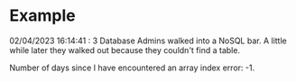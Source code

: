 # Example

<!-- replace-with-date starts -->
02/04/2023 16:14:41 : 3 Database Admins walked into a NoSQL bar. A little while later they walked out because they couldn't find a table.
<!-- replace-with-date ends -->

<!-- replace-with-joke starts -->
Number of days since I have encountered an array index error: -1.
<!-- replace-with-joke ends -->